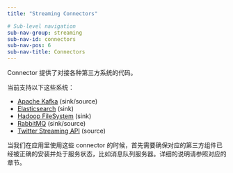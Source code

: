 ```yaml
---
title: "Streaming Connectors"

# Sub-level navigation
sub-nav-group: streaming
sub-nav-id: connectors
sub-nav-pos: 6
sub-nav-title: Connectors
---
```

<!--
Licensed to the Apache Software Foundation (ASF) under one
or more contributor license agreements.  See the NOTICE file
distributed with this work for additional information
regarding copyright ownership.  The ASF licenses this file
to you under the Apache License, Version 2.0 (the
"License"); you may not use this file except in compliance
with the License.  You may obtain a copy of the License at

  http://www.apache.org/licenses/LICENSE-2.0

Unless required by applicable law or agreed to in writing,
software distributed under the License is distributed on an
"AS IS" BASIS, WITHOUT WARRANTIES OR CONDITIONS OF ANY
KIND, either express or implied.  See the License for the
specific language governing permissions and limitations
under the License.
-->

Connector 提供了对接各种第三方系统的代码。

当前支持以下这些系统：

 * [Apache Kafka](https://kafka.apache.org/) (sink/source)
 * [Elasticsearch](https://elastic.co/) (sink)
 * [Hadoop FileSystem](http://hadoop.apache.org) (sink)
 * [RabbitMQ](http://www.rabbitmq.com/) (sink/source)
 * [Twitter Streaming API](https://dev.twitter.com/docs/streaming-apis) (source)

当我们在应用里使用这些 connector 的时候，首先需要确保对应的第三方组件已经被正确的安装并处于服务状态，比如消息队列服务器。详细的说明请参照对应的章节。